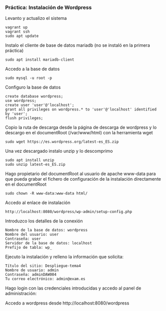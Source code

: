 ### Práctica: Instalación de Wordpress
Levanto y actualizo el sistema
```
vagrant up
vagrant ssh
sudo apt update
```
Instalo el cliente de base de datos mariadb (no se instaló en la primera práctica)
```
sudo apt install mariadb-client
```
Accedo a la base de datos
```
sudo mysql -u root -p
```
Configuro la base de datos
```
create database wordpress;
use wordpress;
create user 'user'@'localhost';
grant all privileges on wordpress.* to 'user'@'localhost' identified by 'user';
flush privileges;
```
Copio la ruta de descarga desde la página de descarga de wordpress y lo descargo en el documentRoot (/var/www/html) con la herramienta wget
```
sudo wget https://es.wordpress.org/latest-es_ES.zip
```
Una vez descargado instalo unzip y lo descomprimo
```
sudo apt install unzip
sudo unzip latest-es_ES.zip
```
Hago propietario del documentRoot al usuario de apache www-data para que pueda grabar el fichero de configuración de la instalación directamente en el documentRoot
```
sudo chown -R www-data:www-data html/
```
Accedo al enlace de instalación
```
http://localhost:8080/wordpress/wp-admin/setup-config.php
```
Introduzco los detalles de la conexión
```
Nombre de la base de datos: wordpress
Nombre del usuario: user
Contraseña: user
Servidor de la base de datos: localhost
Prefijo de tabla: wp_
```
Ejecuto la instalación y relleno la información que solicita:
```
Título del sitio: Despliegue-tema4
Nombre de usuario: admin
Contraseña: adminDAW004
Tu correo electrónico: admin@exam.es
```
Hago login con las credenciales introducidas y accedo al panel de administración:

Accedo a wordpress desde http://localhost:8080/wordpress
